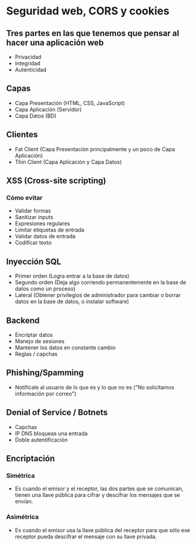 # Seguridad web, CORS y cookies
## Tres partes en las que tenemos que pensar al hacer una aplicación web
* Privacidad
* Integridad
* Autenticidad
## Capas
* Capa Presentación (HTML, CSS, JavaScript)
* Capa Aplicación (Servidor)
* Capa Datos (BD)
## Clientes
* Fat Client (Capa Presentación principalmente y un poco de Capa Aplicación)
* Thin Client (Capa Aplicación y Capa Datos)
## XSS (Cross-site scripting)
### Cómo evitar
* Validar formas
* Sanitizar inputs
* Expresiones regulares
* Limitar etiquetas de entrada
* Validar datos de entrada
* Codificar texto
## Inyección SQL
* Primer orden (Logra entrar a la base de datos)
* Segundo orden (Deja algo corriendo permanentemente en la base de datos como un proceso)
* Lateral (Obtener privilegios de administrador para cambiar o borrar datos en la base de datos, o instalar software)
## Backend
* Encriptar datos
* Manejo de sesiones
* Mantener los datos en constante cambio
* Reglas / capchas
## Phishing/Spamming
* Notifícale al usuario de lo que es y lo que no es ("No solicitamos información por correo")
## Denial of Service / Botnets
* Capchas
* IP DNS bloqueas una entrada
* Doble autentificación
## Encriptación
### Simétrica
* Es cuando el emisor y el receptor, las dos partes que se comunican, tienen una llave pública para cifrar y descifrar los mensajes que se envían.
### Asimétrica
* Es cuando el emisor usa la llave pública del receptor para que sólo ese receptor pueda descifrar el mensaje con su llave privada.